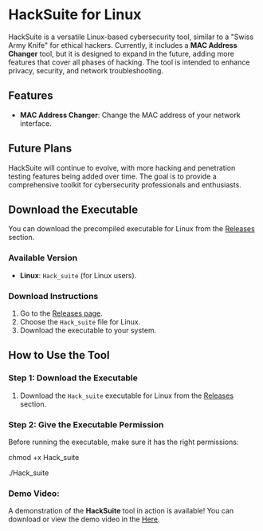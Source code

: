 # HackSuite for Linux

HackSuite is a versatile Linux-based cybersecurity tool, similar to a "Swiss Army Knife" for ethical hackers. Currently, it includes a **MAC Address Changer** tool, but it is designed to expand in the future, adding more features that cover all phases of hacking. The tool is intended to enhance privacy, security, and network troubleshooting.

## Features

- **MAC Address Changer**: Change the MAC address of your network interface.

## Future Plans

HackSuite will continue to evolve, with more hacking and penetration testing features being added over time. The goal is to provide a comprehensive toolkit for cybersecurity professionals and enthusiasts.

## Download the Executable

You can download the precompiled executable for Linux from the [Releases](https://github.com/Charu-Prakash-Tech/Hack_Suite) section.

### Available Version
- **Linux**: `Hack_suite` (for Linux users).

### Download Instructions
1. Go to the [Releases page](https://github.com/Charu-Prakash-Tech/Hack_Suite).
2. Choose the `Hack_suite` file for Linux.
3. Download the executable to your system.

## How to Use the Tool

### Step 1: Download the Executable

1. Download the `Hack_suite` executable for Linux from the [Releases](https://github.com/Charu-Prakash-Tech/Hack_Suite) section.

### Step 2: Give the Executable Permission

Before running the executable, make sure it has the right permissions:

chmod +x Hack_suite

./Hack_suite

### Demo Video:
A demonstration of the **HackSuite** tool in action is available! You can download or view the demo video in the [Here](https://github.com/Charu-Prakash-Tech/Hack_Suite/blob/main/Demo.mp4).




